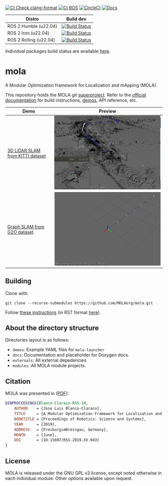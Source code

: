 [![CI Check clang-format](https://github.com/MOLAorg/mola/actions/workflows/check-clang-format.yml/badge.svg)](https://github.com/MOLAorg/mola/actions/workflows/check-clang-format.yml)
[![CI ROS](https://github.com/MOLAorg/mola/actions/workflows/build-ros.yml/badge.svg)](https://github.com/MOLAorg/mola/actions/workflows/build-ros.yml)
[![CircleCI](https://img.shields.io/circleci/build/gh/MOLAorg/mola/develop.svg)](https://circleci.com/gh/MOLAorg/mola)
[![Docs](https://img.shields.io/badge/docs-latest-brightgreen.svg)](https://docs.mola-slam.org/latest/)

| Distro | Build dev |
| --- | --- |
| ROS 2 Humble (u22.04) | [![Build Status](https://build.ros2.org/job/Hdev__mola__ubuntu_jammy_amd64/badge/icon)](https://build.ros2.org/job/Hdev__mola__ubuntu_jammy_amd64/) |
| ROS 2 Iron (u22.04) | [![Build Status](https://build.ros2.org/job/Idev__mola__ubuntu_jammy_amd64/badge/icon)](https://build.ros2.org/job/Idev__mola__ubuntu_jammy_amd64/) |
| ROS 2 Rolling (u22.04) | [![Build Status](https://build.ros2.org/job/Rdev__mola__ubuntu_jammy_amd64/badge/icon)](https://build.ros2.org/job/Rdev__mola__ubuntu_jammy_amd64/) |

Individual packages build status are available [here](https://github.com/mrpt-ros-pkg/ros-build-farm-statuses/tree/main#mola).

# mola
A Modular Optimization framework for Localization and mApping (MOLA).

This repository holds the MOLA git [superproject](https://en.wikibooks.org/wiki/Git/Submodules_and_Superprojects).
Refer to the [official documentation](https://docs.mola-slam.org/latest/) for
build instructions, [demos](https://docs.mola-slam.org/latest/demos.html), API reference, etc.

|             Demo                                                                                             |                                          Preview                                               |  
|--------------------------------------------------------------------------------------------------------------|------------------------------------------------------------------------------------------------|
|  [3D LiDAR SLAM from KITTI dataset](https://docs.mola-slam.org/latest/demo-kitti-lidar-slam.html)            |  ![](https://github.com/MOLAorg/static-media/blob/master/kitti_lidar_slam.gif)                 |
|  [Graph SLAM from G2O dataset](https://docs.mola-slam.org/latest/demo-pose-graph-g2o-file.html)              |  ![](https://github.com/MOLAorg/static-media/blob/master/mola-demo-g2o-garage.gif)             |

## Building
Clone with:

```
git clone --recurse-submodules https://github.com/MOLAorg/mola.git
```

Follow [these instructions](https://docs.mola-slam.org/latest/building.html) (in RST format [here](docs/source/building.rst)).

## About the directory structure
Directories layout is as follows:
* `demos`: Example YAML files for `mola-launcher`
* `docs`: Documentation and placeholder for Doxygen docs.
* `externals`: All external depedencies
* `modules`: All MOLA module projects.

## Citation

MOLA was presented in ([PDF](http://www.roboticsproceedings.org/rss15/p43.pdf)):

```bibtex
@INPROCEEDINGS{Blanco-Claraco-RSS-19, 
    AUTHOR    = {Jose Luis Blanco-Claraco}, 
    TITLE     = {A Modular Optimization Framework for Localization and Mapping}, 
    BOOKTITLE = {Proceedings of Robotics: Science and Systems}, 
    YEAR      = {2019}, 
    ADDRESS   = {FreiburgimBreisgau, Germany}, 
    MONTH     = {June}, 
    DOI       = {10.15607/RSS.2019.XV.043} 
} 
```

## License
MOLA is released under the GNU GPL v3 license, except noted otherwise in each individual module. Other options available upon request.
